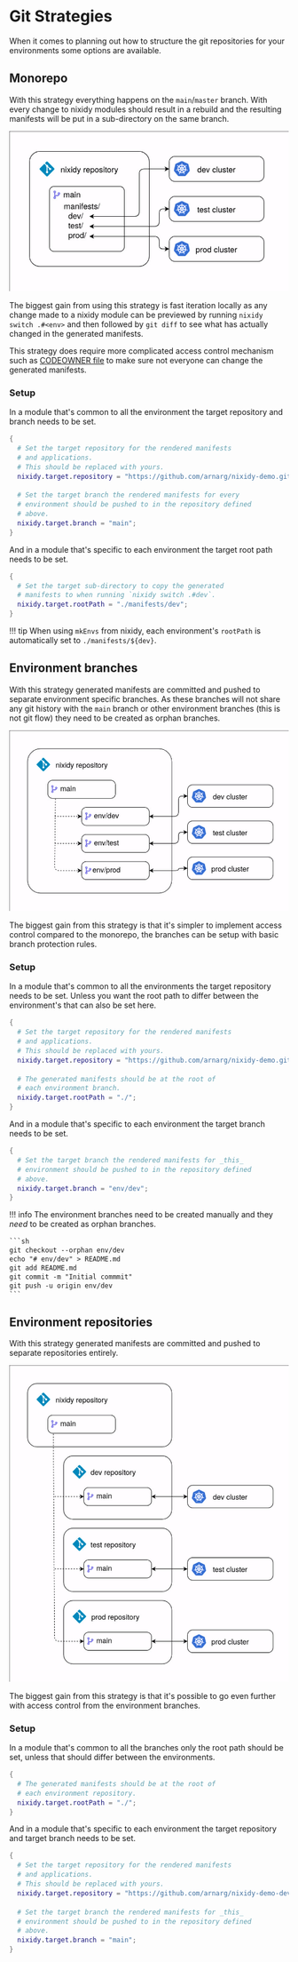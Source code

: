 # Git Strategies

When it comes to planning out how to structure the git repositories for your environments some options are available.

## Monorepo

With this strategy everything happens on the `main`/`master` branch. With every change to nixidy modules should result in a rebuild and the resulting manifests will be put in a sub-directory on the same branch.

![Diagram showing the monorepo strategy.](../images/monorepo.jpg)

The biggest gain from using this strategy is fast iteration locally as any change made to a nixidy module can be previewed by running `nixidy switch .#<env>` and then followed by `git diff` to see what has actually changed in the generated manifests.

This strategy does require more complicated access control mechanism such as [CODEOWNER file](https://docs.github.com/en/repositories/managing-your-repositorys-settings-and-features/customizing-your-repository/about-code-owners) to make sure not everyone can change the generated manifests.

### Setup

In a module that's common to all the environment the target repository and branch needs to be set.

```nix title="modules/default.nix"
{
  # Set the target repository for the rendered manifests
  # and applications.
  # This should be replaced with yours.
  nixidy.target.repository = "https://github.com/arnarg/nixidy-demo.git";

  # Set the target branch the rendered manifests for every
  # environment should be pushed to in the repository defined
  # above.
  nixidy.target.branch = "main";
}
```

And in a module that's specific to each environment the target root path needs to be set.

```nix title="env/dev.nix"
{
  # Set the target sub-directory to copy the generated
  # manifests to when running `nixidy switch .#dev`.
  nixidy.target.rootPath = "./manifests/dev";
}
```

!!! tip
    When using `mkEnvs` from nixidy, each environment's `rootPath` is automatically set to `./manifests/${dev}`.

## Environment branches

With this strategy generated manifests are committed and pushed to separate environment specific branches. As these branches will not share any git history with the `main` branch or other environment branches (this is not git flow) they need to be created as orphan branches.

![Diagram showing the environment branches strategy.](../images/env-branches.jpg)

The biggest gain from this strategy is that it's simpler to implement access control compared to the monorepo, the branches can be setup with basic branch protection rules.

### Setup

In a module that's common to all the environments the target repository needs to be set. Unless you want the root path to differ between the environment's that can also be set here.

```nix title="modules/default.nix"
{
  # Set the target repository for the rendered manifests
  # and applications.
  # This should be replaced with yours.
  nixidy.target.repository = "https://github.com/arnarg/nixidy-demo.git";

  # The generated manifests should be at the root of
  # each environment branch.
  nixidy.target.rootPath = "./";
}
```

And in a module that's specific to each environment the target branch needs to be set.

```nix title="env/dev.nix"
{
  # Set the target branch the rendered manifests for _this_
  # environment should be pushed to in the repository defined
  # above.
  nixidy.target.branch = "env/dev";
}
```

!!! info
    The environment branches need to be created manually and they _need_ to be created as orphan branches.

    ```sh
    git checkout --orphan env/dev
    echo "# env/dev" > README.md
    git add README.md
    git commit -m "Initial commmit"
    git push -u origin env/dev
    ```

## Environment repositories

With this strategy generated manifests are committed and pushed to separate repositories entirely.

![Diagram showing the environment repositories strategy.](../images/env-repos.jpg)

The biggest gain from this strategy is that it's possible to go even further with access control from the environment branches.

### Setup

In a module that's common to all the branches only the root path should be set, unless that should differ between the environments.

```nix title="modules/default.nix"
{
  # The generated manifests should be at the root of
  # each environment repository.
  nixidy.target.rootPath = "./";
}
```

And in a module that's specific to each environment the target repository and target branch needs to be set.

```nix title="env/dev.nix"
{
  # Set the target repository for the rendered manifests
  # and applications.
  # This should be replaced with yours.
  nixidy.target.repository = "https://github.com/arnarg/nixidy-demo-dev.git";

  # Set the target branch the rendered manifests for _this_
  # environment should be pushed to in the repository defined
  # above.
  nixidy.target.branch = "main";
}
```
